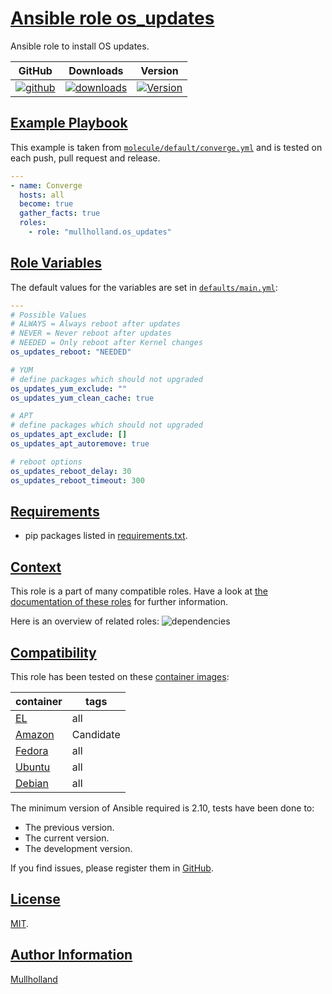 # [Ansible role os_updates](#os_updates)

Ansible role to install OS updates.

|GitHub|Downloads|Version|
|------|---------|-------|
|[![github](https://github.com/mullholland/ansible-role-os_updates/actions/workflows/molecule.yml/badge.svg)](https://github.com/mullholland/ansible-role-os_updates/actions/workflows/molecule.yml)|[![downloads](https://img.shields.io/ansible/role/d/mullholland/os_updates)](https://galaxy.ansible.com/mullholland/os_updates)|[![Version](https://img.shields.io/github/release/mullholland/ansible-role-os_updates.svg)](https://github.com/mullholland/ansible-role-os_updates/releases/)|
## [Example Playbook](#example-playbook)

This example is taken from [`molecule/default/converge.yml`](https://github.com/mullholland/ansible-role-os_updates/blob/master/molecule/default/converge.yml) and is tested on each push, pull request and release.

```yaml
---
- name: Converge
  hosts: all
  become: true
  gather_facts: true
  roles:
    - role: "mullholland.os_updates"
```



## [Role Variables](#role-variables)

The default values for the variables are set in [`defaults/main.yml`](https://github.com/mullholland/ansible-role-os_updates/blob/master/defaults/main.yml):

```yaml
---
# Possible Values
# ALWAYS = Always reboot after updates
# NEVER = Never reboot after updates
# NEEDED = Only reboot after Kernel changes
os_updates_reboot: "NEEDED"

# YUM
# define packages which should not upgraded
os_updates_yum_exclude: ""
os_updates_yum_clean_cache: true

# APT
# define packages which should not upgraded
os_updates_apt_exclude: []
os_updates_apt_autoremove: true

# reboot options
os_updates_reboot_delay: 30
os_updates_reboot_timeout: 300
```

## [Requirements](#requirements)

- pip packages listed in [requirements.txt](https://github.com/mullholland/ansible-role-os_updates/blob/master/requirements.txt).


## [Context](#context)

This role is a part of many compatible roles. Have a look at [the documentation of these roles](https://mullholland.net) for further information.

Here is an overview of related roles:
![dependencies](https://raw.githubusercontent.com/mullholland/ansible-role-os_updates/png/requirements.png "Dependencies")

## [Compatibility](#compatibility)

This role has been tested on these [container images](https://hub.docker.com/u/mullholland):

|container|tags|
|---------|----|
|[EL](https://hub.docker.com/r/mullholland/enterpriselinux)|all|
|[Amazon](https://hub.docker.com/r/mullholland/amazonlinux)|Candidate|
|[Fedora](https://hub.docker.com/r/mullholland/fedora/)|all|
|[Ubuntu](https://hub.docker.com/r/mullholland/ubuntu)|all|
|[Debian](https://hub.docker.com/r/mullholland/debian)|all|

The minimum version of Ansible required is 2.10, tests have been done to:

- The previous version.
- The current version.
- The development version.

If you find issues, please register them in [GitHub](https://github.com/mullholland/ansible-role-os_updates/issues).

## [License](#license)

[MIT](https://github.com/mullholland/ansible-role-os_updates/blob/master/LICENSE).

## [Author Information](#author-information)

[Mullholland](https://mullholland.net)
